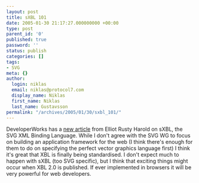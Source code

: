 ```yaml
---
layout: post
title: sXBL 101
date: 2005-01-30 21:17:27.000000000 +00:00
type: post
parent_id: '0'
published: true
password: ''
status: publish
categories: []
tags:
- SVG
meta: {}
author:
  login: niklas
  email: niklas@protocol7.com
  display_name: Niklas
  first_name: Niklas
  last_name: Gustavsson
permalink: "/archives/2005/01/30/sxbl_101/"
---
```

DeveloperWorks has a [new article](http://www-106.ibm.com/developerworks/xml/library/x-sxbl1/index.html?ca=drs-tp0405) from Elliot Rusty Harold on sXBL, the SVG XML Binding Language. While I don't agree with the SVG WG to focus on building an application framework for the web (I think there's enough for them to do on specifying the perfect vector graphics language first) I think it's great that XBL is finally being standardised. I don't expect much to happen with sXBL (too SVG specific), but I think that exciting things might occur when XBL 2.0 is published. If ever implemented in browsers it will be very powerful for web developers.

